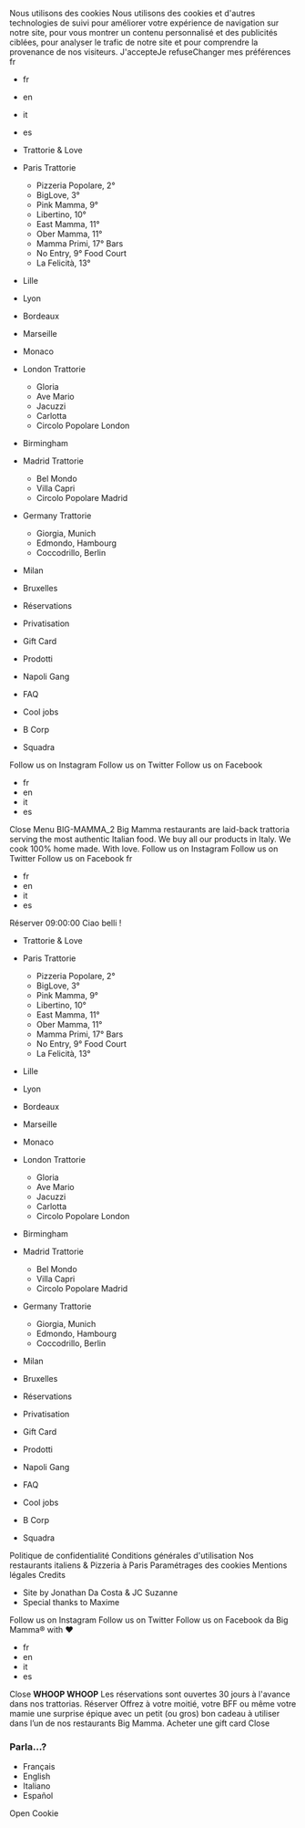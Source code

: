 Nous utilisons des cookies
Nous utilisons des cookies et d'autres technologies de suivi pour améliorer votre expérience de navigation sur notre site, pour vous montrer un contenu personnalisé et des publicités ciblées, pour analyser le trafic de notre site et pour comprendre la provenance de nos visiteurs.
J'accepteJe refuseChanger mes préférences
fr
  * fr
  * en
  * it
  * es


  * Trattorie & Love
  * Paris
Trattorie
    * Pizzeria Popolare, 2°
    * BigLove, 3°
    * Pink Mamma, 9°
    * Libertino, 10°
    * East Mamma, 11°
    * Ober Mamma, 11°
    * Mamma Primi, 17°
Bars
    * No Entry, 9°
Food Court
    * La Felicità, 13°
  * Lille
  * Lyon
  * Bordeaux
  * Marseille
  * Monaco
  * London
Trattorie
    * Gloria
    * Ave Mario
    * Jacuzzi
    * Carlotta
    * Circolo Popolare London
  * Birmingham
  * Madrid
Trattorie
    * Bel Mondo
    * Villa Capri
    * Circolo Popolare Madrid
  * Germany
Trattorie
    * Giorgia, Munich
    * Edmondo, Hambourg
    * Coccodrillo, Berlin
  * Milan
  * Bruxelles


  * Réservations
  * Privatisation
  * Gift Card
  * Prodotti
  * Napoli Gang
  * FAQ
  * Cool jobs
  * B Corp
  * Squadra


Follow us on Instagram Follow us on Twitter Follow us on Facebook
  * fr
  * en
  * it
  * es


Close
Menu
BIG-MAMMA_2
Big Mamma restaurants are laid-back trattoria serving the most authentic Italian food. We buy all our products in Italy. We cook 100% home made. With love.
Follow us on Instagram Follow us on Twitter Follow us on Facebook
fr
  * fr
  * en
  * it
  * es


Réserver
09:00:00 
Ciao belli !
  * Trattorie & Love
  * Paris
Trattorie
    * Pizzeria Popolare, 2°
    * BigLove, 3°
    * Pink Mamma, 9°
    * Libertino, 10°
    * East Mamma, 11°
    * Ober Mamma, 11°
    * Mamma Primi, 17°
Bars
    * No Entry, 9°
Food Court
    * La Felicità, 13°
  * Lille
  * Lyon
  * Bordeaux
  * Marseille
  * Monaco
  * London
Trattorie
    * Gloria
    * Ave Mario
    * Jacuzzi
    * Carlotta
    * Circolo Popolare London
  * Birmingham
  * Madrid
Trattorie
    * Bel Mondo
    * Villa Capri
    * Circolo Popolare Madrid
  * Germany
Trattorie
    * Giorgia, Munich
    * Edmondo, Hambourg
    * Coccodrillo, Berlin
  * Milan
  * Bruxelles


  * Réservations
  * Privatisation
  * Gift Card
  * Prodotti
  * Napoli Gang
  * FAQ
  * Cool jobs
  * B Corp
  * Squadra


Politique de confidentialité
Conditions générales d'utilisation
Nos restaurants italiens & Pizzeria à Paris
Paramétrages des cookies
Mentions légales
Credits
  * Site by Jonathan Da Costa & JC Suzanne
  * Special thanks to Maxime


Follow us on Instagram Follow us on Twitter Follow us on Facebook
da Big Mamma® with ♥
  * fr
  * en
  * it
  * es


Close
**WHOOP WHOOP** Les réservations sont ouvertes 30 jours à l'avance dans nos trattorias. Réserver Offrez à votre moitié, votre BFF ou même votre mamie une surprise épique avec un petit (ou gros) bon cadeau à utiliser dans l’un de nos restaurants Big Mamma. Acheter une gift card
Close
### Parla...?
  * Français
  * English
  * Italiano
  * Español


Open Cookie
